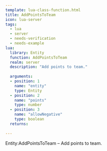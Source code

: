 ```yaml
---
template: lua-class-function.html
title: AddPointsToTeam
icon: lua-server
tags:
  - lua
  - server
  - needs-verification
  - needs-example
lua:
  library: Entity
  function: AddPointsToTeam
  realm: server
  description: "Add points to team."
  
  arguments:
  - position: 1
    name: "entity"
    type: Entity
  - position: 2
    name: "points"
    type: number
  - position: 3
    name: "allowNegative"
    type: boolean
  returns:
    
---
```


<div class="lua__search__keywords">
Entity:AddPointsToTeam &#x2013; Add points to team.
</div>
